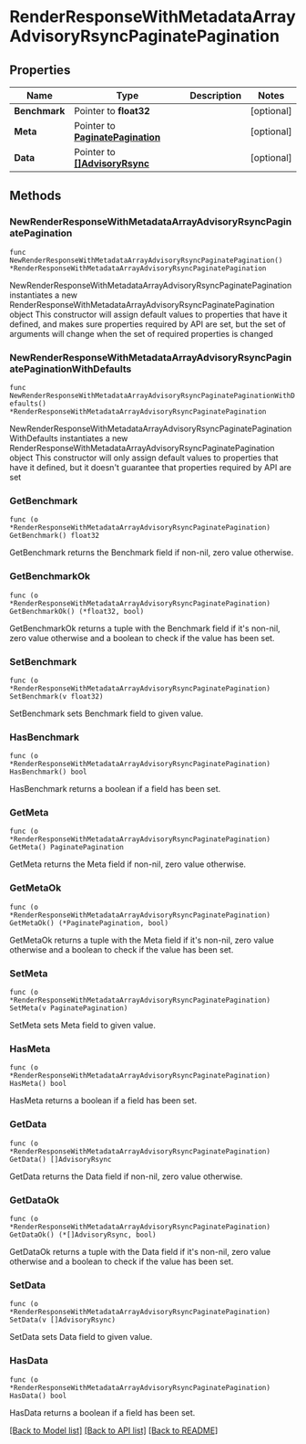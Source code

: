 # RenderResponseWithMetadataArrayAdvisoryRsyncPaginatePagination

## Properties

Name | Type | Description | Notes
------------ | ------------- | ------------- | -------------
**Benchmark** | Pointer to **float32** |  | [optional] 
**Meta** | Pointer to [**PaginatePagination**](PaginatePagination.md) |  | [optional] 
**Data** | Pointer to [**[]AdvisoryRsync**](AdvisoryRsync.md) |  | [optional] 

## Methods

### NewRenderResponseWithMetadataArrayAdvisoryRsyncPaginatePagination

`func NewRenderResponseWithMetadataArrayAdvisoryRsyncPaginatePagination() *RenderResponseWithMetadataArrayAdvisoryRsyncPaginatePagination`

NewRenderResponseWithMetadataArrayAdvisoryRsyncPaginatePagination instantiates a new RenderResponseWithMetadataArrayAdvisoryRsyncPaginatePagination object
This constructor will assign default values to properties that have it defined,
and makes sure properties required by API are set, but the set of arguments
will change when the set of required properties is changed

### NewRenderResponseWithMetadataArrayAdvisoryRsyncPaginatePaginationWithDefaults

`func NewRenderResponseWithMetadataArrayAdvisoryRsyncPaginatePaginationWithDefaults() *RenderResponseWithMetadataArrayAdvisoryRsyncPaginatePagination`

NewRenderResponseWithMetadataArrayAdvisoryRsyncPaginatePaginationWithDefaults instantiates a new RenderResponseWithMetadataArrayAdvisoryRsyncPaginatePagination object
This constructor will only assign default values to properties that have it defined,
but it doesn't guarantee that properties required by API are set

### GetBenchmark

`func (o *RenderResponseWithMetadataArrayAdvisoryRsyncPaginatePagination) GetBenchmark() float32`

GetBenchmark returns the Benchmark field if non-nil, zero value otherwise.

### GetBenchmarkOk

`func (o *RenderResponseWithMetadataArrayAdvisoryRsyncPaginatePagination) GetBenchmarkOk() (*float32, bool)`

GetBenchmarkOk returns a tuple with the Benchmark field if it's non-nil, zero value otherwise
and a boolean to check if the value has been set.

### SetBenchmark

`func (o *RenderResponseWithMetadataArrayAdvisoryRsyncPaginatePagination) SetBenchmark(v float32)`

SetBenchmark sets Benchmark field to given value.

### HasBenchmark

`func (o *RenderResponseWithMetadataArrayAdvisoryRsyncPaginatePagination) HasBenchmark() bool`

HasBenchmark returns a boolean if a field has been set.

### GetMeta

`func (o *RenderResponseWithMetadataArrayAdvisoryRsyncPaginatePagination) GetMeta() PaginatePagination`

GetMeta returns the Meta field if non-nil, zero value otherwise.

### GetMetaOk

`func (o *RenderResponseWithMetadataArrayAdvisoryRsyncPaginatePagination) GetMetaOk() (*PaginatePagination, bool)`

GetMetaOk returns a tuple with the Meta field if it's non-nil, zero value otherwise
and a boolean to check if the value has been set.

### SetMeta

`func (o *RenderResponseWithMetadataArrayAdvisoryRsyncPaginatePagination) SetMeta(v PaginatePagination)`

SetMeta sets Meta field to given value.

### HasMeta

`func (o *RenderResponseWithMetadataArrayAdvisoryRsyncPaginatePagination) HasMeta() bool`

HasMeta returns a boolean if a field has been set.

### GetData

`func (o *RenderResponseWithMetadataArrayAdvisoryRsyncPaginatePagination) GetData() []AdvisoryRsync`

GetData returns the Data field if non-nil, zero value otherwise.

### GetDataOk

`func (o *RenderResponseWithMetadataArrayAdvisoryRsyncPaginatePagination) GetDataOk() (*[]AdvisoryRsync, bool)`

GetDataOk returns a tuple with the Data field if it's non-nil, zero value otherwise
and a boolean to check if the value has been set.

### SetData

`func (o *RenderResponseWithMetadataArrayAdvisoryRsyncPaginatePagination) SetData(v []AdvisoryRsync)`

SetData sets Data field to given value.

### HasData

`func (o *RenderResponseWithMetadataArrayAdvisoryRsyncPaginatePagination) HasData() bool`

HasData returns a boolean if a field has been set.


[[Back to Model list]](../README.md#documentation-for-models) [[Back to API list]](../README.md#documentation-for-api-endpoints) [[Back to README]](../README.md)


